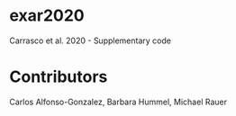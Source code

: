 # exar2020
Carrasco et al. 2020 - Supplementary code

# Contributors
Carlos Alfonso-Gonzalez, Barbara Hummel, Michael Rauer
